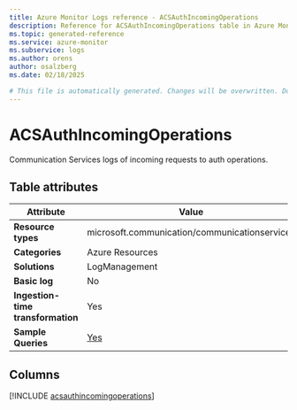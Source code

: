 ```yaml
---
title: Azure Monitor Logs reference - ACSAuthIncomingOperations
description: Reference for ACSAuthIncomingOperations table in Azure Monitor Logs.
ms.topic: generated-reference
ms.service: azure-monitor
ms.subservice: logs
ms.author: orens
author: osalzberg
ms.date: 02/18/2025

# This file is automatically generated. Changes will be overwritten. Do not change this file directly.
---
```


# ACSAuthIncomingOperations

Communication Services logs of incoming requests to auth operations.


## Table attributes

|Attribute|Value|
|---|---|
|**Resource types**|microsoft.communication/communicationservices|
|**Categories**|Azure Resources|
|**Solutions**| LogManagement|
|**Basic log**|No|
|**Ingestion-time transformation**|Yes|
|**Sample Queries**|[Yes](/azure/azure-monitor/reference/queries/acsauthincomingoperations)|



## Columns
  
[!INCLUDE [acsauthincomingoperations](~/reusable-content/ce-skilling/azure/includes/azure-monitor/reference/tables/acsauthincomingoperations-include.md)]
